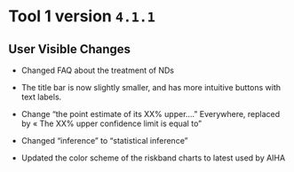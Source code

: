 # Tool 1 version `4.1.1`

## User Visible Changes

* Changed FAQ about the treatment of NDs

* The title bar is now slightly smaller, and has more intuitive buttons with
  text labels.

* Change “the point estimate of its XX% upper….” Everywhere, replaced by « The XX% upper confidence limit is equal to” 

* Changed “inference” to “statistical inference”

* Updated the color scheme of the riskband charts to latest used by AIHA

